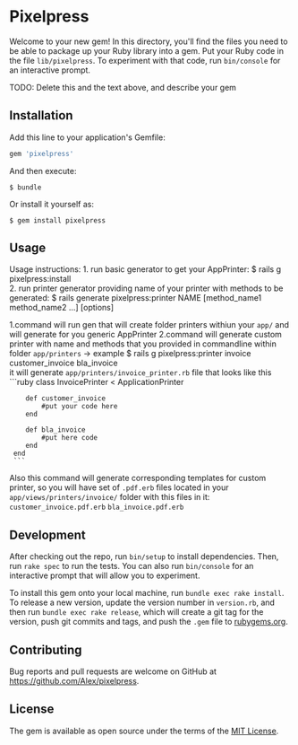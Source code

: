 # Pixelpress

Welcome to your new gem! In this directory, you'll find the files you need to be able to package up your Ruby library into a gem. Put your Ruby code in the file `lib/pixelpress`. To experiment with that code, run `bin/console` for an interactive prompt.

TODO: Delete this and the text above, and describe your gem

## Installation

Add this line to your application's Gemfile:

```ruby
gem 'pixelpress'
```

And then execute:

    $ bundle

Or install it yourself as:

    $ gem install pixelpress

## Usage

Usage instructions: 
	1. run basic generator to get your AppPrinter:
		 $ rails g pixelpress:install   
	2. run printer generator providing name of your printer with methods to be generated:
		 $ rails generate pixelpress:printer NAME [method_name1 method_name2 ...] [options]	 

1.command will run gen that will create folder printers withiun your `app/` and will generate for you generic AppPrinter
2.command will generate custom printer with name and methods that you provided in commandline within folder `app/printers` -> example 
	 $ rails g pixelpress:printer invoice customer_invoice bla_invoice 	
	 it will generate `app/printers/invoice_printer.rb` file that looks like this
  	 ```ruby
  	 class InvoicePrinter < ApplicationPrinter

  	 	def customer_invoice
  	 		#put your code here
  	 	end

  	 	def bla_invoice
  	 		#put here code
  	 	end
  	 end
  	 ```

   Also this command will generate corresponding templates for custom printer, so you will have set of `.pdf.erb` files located in your `app/views/printers/invoice/` folder with this files in it: 
     `customer_invoice.pdf.erb`
     `bla_invoice.pdf.erb`


## Development

After checking out the repo, run `bin/setup` to install dependencies. Then, run `rake spec` to run the tests. You can also run `bin/console` for an interactive prompt that will allow you to experiment.

To install this gem onto your local machine, run `bundle exec rake install`. To release a new version, update the version number in `version.rb`, and then run `bundle exec rake release`, which will create a git tag for the version, push git commits and tags, and push the `.gem` file to [rubygems.org](https://rubygems.org).

## Contributing

Bug reports and pull requests are welcome on GitHub at https://github.com/Alex/pixelpress.


## License

The gem is available as open source under the terms of the [MIT License](http://opensource.org/licenses/MIT).

